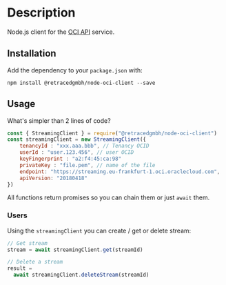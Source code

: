 
# Description

Node.js client for the [OCI API](https://docs.cloud.oracle.com/iaas/api) service.

## Installation

Add the dependency to your `package.json` with:

`npm install @retracedgmbh/node-oci-client --save`

## Usage

What's simpler than 2 lines of code?

```javascript
const { StreamingClient } = require("@retracedgmbh/node-oci-client")
const streamingClient = new StreamingClient({
    tenancyId : "xxx.aaa.bbb", // Tenancy OCID
    userId : "user.123.456", // user OCID
    keyFingerprint : "a2:f4:45:ca:98"
    privateKey : "file.pem", // name of the file
    endpoint: "https://streaming.eu-frankfurt-1.oci.oraclecloud.com",
    apiVersion: "20180418"
}) 
```

All functions return promises so you can chain them or just `await` them.

### Users

Using the `streamingClient` you can create / get or delete stream:

```javascript
// Get stream
stream = await streamingClient.get(streamId)

// Delete a stream
result =
  await streamingClient.deleteStream(streamId)
```
